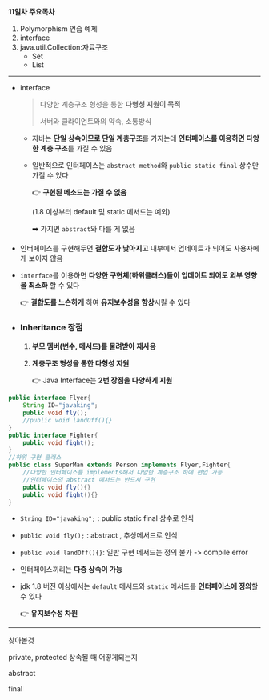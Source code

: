 

**11일차 주요목차**

1. Polymorphism 연습 예제
2. interface
3. java.util.Collection:자료구조
   - Set
   - List

-----------

- interface

  > 다양한 계층구조 형성을 통한 **다형성 지원이 목적** 
  >
  > 서버와 클라이언트와의 약속, 소통방식

  - 자바는 **단일 상속이므로 단일 계층구조**를 가지는데 **인터페이스를 이용하면 다양한 계층 구조**를 가질 수 있음

  - 일반적으로 인터페이스는 ``abstract method``와 ``public static final`` 상수만 가질 수 있다

    :point_right: **구현된 메소드는 가질 수 없음**

    (1.8 이상부터 default 및 static 메서드는 예외)

    :arrow_right: 가지면 ``abstract``와 다를 게 없음

- 인터페이스를 구현해두면 **결합도가 낮아지고** 내부에서 업데이트가 되어도 사용자에게 보이지 않음

- ``interface``를 이용하면 **다양한 구현체(하위클래스)들이 업데이트 되어도 외부 영향을 최소화** 할 수 있다

  :point_right: **결합도를 느슨하게** 하여 **유지보수성을 향상**시킬 수 있다

- ### Inheritance 장점
  
  1. **부모 멤버(변수, 메서드)를 물려받아 재사용**
  
  2. **계층구조 형성을 통한 다형성 지원** 
  
     :point_right: Java Interface는 **2번 장점을 다양하게 지원**

```java
public interface Flyer{
	String ID="javaking";
	public void fly();
    //public void landOff(){}
}
public interface Fighter{
    public void fight();
}
//하위 구현 클래스
public class SuperMan extends Person implements Flyer,Fighter{
    //다양한 인터페이스를 implements해서 다양한 계층구조 하에 편입 가능
    //인터페이스의 abstract 메서드는 반드시 구현
    public void fly(){}
    public void fight(){}
}
```

- ``String ID="javaking";`` : public static final 상수로 인식
- ``public void fly();`` : abstract , 추상메서드로 인식
- ``public void landOff(){}``: 일반 구현 메서드는 정의 불가 -> compile error



- 인터페이스끼리는 **다중 상속이 가능**

- jdk 1.8 버전 이상에서는 ``default`` 메서드와 ``static`` 메서드를 **인터페이스에 정의**할 수 있다 

  :point_right: **유지보수성 차원** 

------------



찾아볼것

private, protected 상속될 때 어떻게되는지

abstract

final

